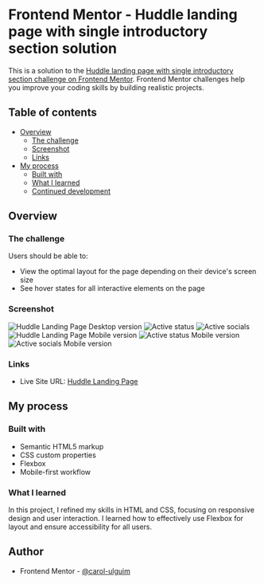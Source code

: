 # Frontend Mentor - Huddle landing page with single introductory section solution

This is a solution to the [Huddle landing page with single introductory section challenge on Frontend Mentor](https://www.frontendmentor.io/challenges/huddle-landing-page-with-a-single-introductory-section-B_2Wvxgi0). Frontend Mentor challenges help you improve your coding skills by building realistic projects. 

## Table of contents

- [Overview](#overview)
  - [The challenge](#the-challenge)
  - [Screenshot](#screenshot)
  - [Links](#links)
- [My process](#my-process)
  - [Built with](#built-with)
  - [What I learned](#what-i-learned)
  - [Continued development](#continued-development)

## Overview

### The challenge

Users should be able to:

- View the optimal layout for the page depending on their device's screen size
- See hover states for all interactive elements on the page

### Screenshot

![Huddle Landing Page Desktop version](./design/desktop-preview.jpeg)
![Active status](./design/desktop-active-status.jpeg)
![Active socials](./design/desktop-socials.jpeg)
![Huddle Landing Page Mobile version](./design/mobile-preview.jpeg)
![Active status Mobile version](./design/mobile-active-status.jpeg)
![Active socials Mobile version](./design/mobile-active-socials.jpeg)


### Links

- Live Site URL: [Huddle Landing Page](https://carol-ulguim.github.io/huddle-landing-page/)

## My process

### Built with

- Semantic HTML5 markup
- CSS custom properties
- Flexbox
- Mobile-first workflow

### What I learned

In this project, I refined my skills in HTML and CSS, focusing on responsive design and user interaction. I learned how to effectively use Flexbox for layout and ensure accessibility for all users.


## Author

- Frontend Mentor - [@carol-ulguim](https://www.frontendmentor.io/profile/carol-ulguim)
